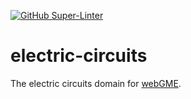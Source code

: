 [![GitHub Super-Linter](https://github.com/umesh-timalsina/electric-circuits/workflows/Lint%20Code%20Base/badge.svg
)](https://github.com/marketplace/actions/super-linter)
# electric-circuits
The electric circuits domain for [webGME](https://webgme.org).

